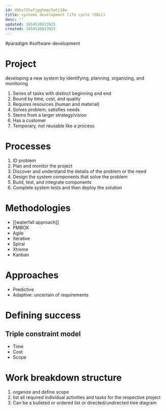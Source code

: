 ```yaml
---
id: d9kv72twfjgghmgc5wtj18w
title: systems development life cycle (SDLC)
desc: ''
updated: 1654530813925
created: 1654530813925
---
```

#paradigm #software-development 

# Project
developing a new system by identifying, planning, organizing, and monitoring
1. Series of tasks with distinct beginning and end
2. Bound by time, cost, and quality
3. Requires resources (human and material)
4. Solves problem; satisfies needs
5. Stems from a larger strategy/vision
6. Has a customer
7. Temporary, not reusable like a process

# Processes
1. ID problem
2. Plan and monitor the project
3. Discover and understand the details of the problem or the need
4. Design the system components that solve the problem
5. Build, test, and integrate components
6. Complete system tests and then deploy the solution

# Methodologies
- [[waterfall approach]]
- PMBOK
- Agile
- Iterative
- Spiral
- Xtreme
- Kanban

# Approaches
- Predictive
- Adaptive: uncertain of requirements

# Defining success
## Triple constraint model
- Time
- Cost
- Scope

# Work breakdown structure
1. organize and define scope
2. list all required individual activities and tasks for the respective project
3. Can be a bulleted or ordered list or directed/undirected tree diagram
